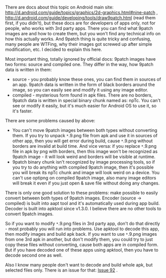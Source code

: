 There are docs about this topic on Android main site: http://d.android.com/guide/topics/graphics/2d-graphics.html#nine-patch , http://d.android.com/guide/developing/tools/draw9patch.html (read them first, if you didn't), but these docs are for developers of apps only, not for people, who works with 3rd party apps. There you can find what 9patch images are and how to create them, but you won't find any technical info on how this actually works. And 9patch thing is quite tricky and confusing, many people are WTFing, why their images got screwed up after simple modification, etc. I decided to explain this here.

Most important thing, totally ignored by official docs: 9patch images have two forms: source and compiled one. They differ in the way, how 9patch data is written in them:

  * source - you probably know these ones, you can find them in sources of an app. 9patch data is written in the form of black borders around the image, so you can easily see and modify it using any image editor.
  * compiled - mysterious form found in apk files. There are no borders, 9patch data is written in special binary chunk named as: npTc. You can't see or modify it easily, but it's much easier for Android OS to use it, so it's faster.

There are some problems caused by above:

  * You can't move 9patch images between both types without converting them. If you try to unpack `*`.9.png file from apk and use it in sources of other app, then you will get error during build, cause `*`.9.png without borders are invalid at build time. And vice versa: if you replace `*`.9.png file in apk by png with borders, then this image won't be recognized as 9patch image - it will look weird and borders will be visible at runtime.
  * 9patch binary chunk isn't recognized by image processing tools, so if you try to do anything with compiled 9patch image, then it's possible you will break its npTc chunk and image will look weird on a device. You can't use optipng on compiled 9patch image, also many image editors will break it even if you just open & save file without doing any changes.

There is only one good solution to these problems: make possible to easily convert between both types of 9patch images. Encoder (source -> compiled) is built into aapt tool and it's automatically used during app build. Decoder is built into apktool since v1.3.0. I believe there are no other tools to convert 9patch images.

So if you want to modify `*`.9.png files in 3rd party app, don't do that directly - most probably you will run into problems. Use apktool to decode this app, then modify images and build apk back. If you want to use `*`.9.png images from one 3rd apk in another, but don't modify them, you could try to just copy these files without converting, cause both apps are in compiled form. But if you have decoded one of these apps using apktool, then you have to decode second one as well.

Also I know many people don't want to decode and build whole apk, but selected files only. There is an issue for that: [Issue 92](https://code.google.com/p/android-apktool/issues/detail?id=92) .